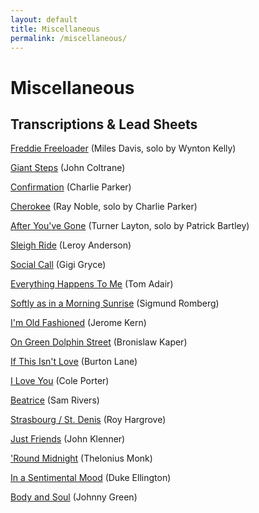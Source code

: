 ```yaml
---
layout: default
title: Miscellaneous
permalink: /miscellaneous/
---
```


# Miscellaneous

## Transcriptions & Lead Sheets

<a href="https://amahadevan99.github.io/files/website_music/freddie_freeloader.pdf"> Freddie Freeloader</a> (Miles Davis, solo by Wynton Kelly)

<a href="https://amahadevan99.github.io/files/website_music/giant_steps.pdf"> Giant Steps</a> (John Coltrane)

<a href="https://amahadevan99.github.io/files/website_music/confirmation.pdf"> Confirmation</a> (Charlie Parker)

<a href="https://amahadevan99.github.io/files/website_music/cherokee.pdf"> Cherokee</a> (Ray Noble, solo by Charlie Parker)

<a href="https://amahadevan99.github.io/files/website_music/after_youve_gone.pdf"> After You've Gone</a> (Turner Layton, solo by Patrick Bartley)

<a href="https://amahadevan99.github.io/files/website_music/sleigh_ride.pdf"> Sleigh Ride</a> (Leroy Anderson)

<a href="https://amahadevan99.github.io/files/website_music/social_call.pdf"> Social Call</a> (Gigi Gryce)

<a href="https://amahadevan99.github.io/files/website_music/everything_happens_to_me.pdf"> Everything Happens To Me</a> (Tom Adair)

<a href="https://amahadevan99.github.io/files/website_music/softly_morning_sunrise.pdf"> Softly as in a Morning Sunrise</a> (Sigmund Romberg)

<a href="https://amahadevan99.github.io/files/website_music/old_fashioned.pdf"> I'm Old Fashioned</a> (Jerome Kern)

<a href="https://amahadevan99.github.io/files/website_music/green_dolphin_st.pdf"> On Green Dolphin Street</a> (Bronislaw Kaper)

<a href="https://amahadevan99.github.io/files/website_music/if_this_isnt_love.pdf"> If This Isn't Love</a> (Burton Lane)

<a href="https://amahadevan99.github.io/files/website_music/i_love_you.pdf"> I Love You</a> (Cole Porter)

<a href="https://amahadevan99.github.io/files/website_music/beatrice.pdf"> Beatrice</a> (Sam Rivers)

<a href="https://amahadevan99.github.io/files/website_music/strasbourg_st_denis.pdf"> Strasbourg / St. Denis</a> (Roy Hargrove)

<a href="https://amahadevan99.github.io/files/website_music/just_friends.pdf"> Just Friends</a> (John Klenner)

<a href="https://amahadevan99.github.io/files/website_music/round_midnight.pdf"> 'Round Midnight</a> (Thelonius Monk)

<a href="https://amahadevan99.github.io/files/website_music/sentimental_mood.pdf"> In a Sentimental Mood</a> (Duke Ellington)

<a href="https://amahadevan99.github.io/files/website_music/body_and_soul.pdf"> Body and Soul</a> (Johnny Green)

